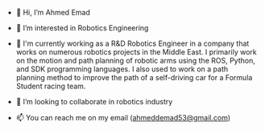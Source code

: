 - 👋 Hi, I’m Ahmed Emad
- 👀 I’m interested in Robotics Engineering

- 🌱 I'm currently working as a R&D Robotics Engineer in a company that works on numerous robotics projects in the Middle East. I primarily work on the motion and path planning of robotic arms using the ROS, Python, and SDK programming languages. I also used to work on a path planning method to improve the path of a self-driving car for a Formula Student racing team.


- 💞️ I’m looking to collaborate in robotics industry
- 📫 You can reach me on my email (ahmeddemad53@gmail.com)

<!---
Ahmed67124/Ahmed67124 is a ✨ special ✨ repository because its `README.md` (this file) appears on your GitHub profile.
You can click the Preview link to take a look at your changes.
--->
